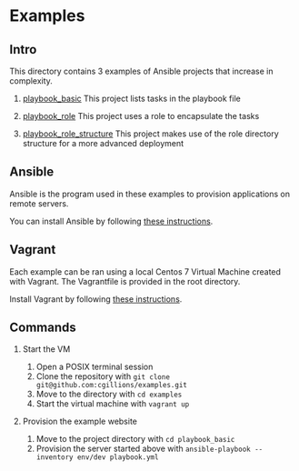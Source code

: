 # Examples

## Intro

This directory contains 3 examples of Ansible projects that increase in complexity.

1. [playbook_basic](https://github.com/cgillions/examples/tree/master/ansible/playbook_basic)
   This project lists tasks in the playbook file

2. [playbook_role](https://github.com/cgillions/examples/tree/master/ansible/playbook_role)
   This project uses a role to encapsulate the tasks

3. [playbook_role_structure](https://github.com/cgillions/examples/tree/master/ansible/playbook_role_structure)
   This project makes use of the role directory structure for a more advanced deployment

## Ansible

Ansible is the program used in these examples to provision applications on remote servers.

You can install Ansible by following [these instructions](https://docs.ansible.com/ansible/latest/installation_guide/intro_installation.html).

## Vagrant

Each example can be ran using a local Centos 7 Virtual Machine created with Vagrant. The Vagrantfile is provided in the root directory.

Install Vagrant by following [these instructions](https://www.vagrantup.com/intro/getting-started/install.html).

## Commands

1. Start the VM
   1. Open a POSIX terminal session
   2. Clone the repository with `git clone git@github.com:cgillions/examples.git`
   3. Move to the directory with `cd examples`
   4. Start the virtual machine with `vagrant up`

2. Provision the example website
   1. Move to the project directory with `cd playbook_basic`
   2. Provision the server started above with `ansible-playbook --inventory env/dev playbook.yml`
